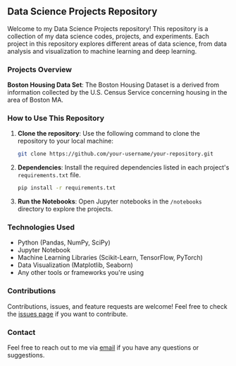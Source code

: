 ## **Data Science Projects Repository**

Welcome to my Data Science Projects repository! This repository is a collection of my data science codes, projects, and experiments. Each project in this repository explores different areas of data science, from data analysis and visualization to machine learning and deep learning.

### **Projects Overview**

**Boston Housing Data Set**: The Boston Housing Dataset is a derived from information collected by the U.S. Census Service concerning housing in the area of Boston MA.

### **How to Use This Repository**

1. **Clone the repository**: Use the following command to clone the repository to your local machine:
    ```bash
    git clone https://github.com/your-username/your-repository.git
    ```

2. **Dependencies**: Install the required dependencies listed in each project's `requirements.txt` file.
    ```bash
    pip install -r requirements.txt
    ```

3. **Run the Notebooks**: Open Jupyter notebooks in the `/notebooks` directory to explore the projects.

### **Technologies Used**

- Python (Pandas, NumPy, SciPy)
- Jupyter Notebook
- Machine Learning Libraries (Scikit-Learn, TensorFlow, PyTorch)
- Data Visualization (Matplotlib, Seaborn)
- Any other tools or frameworks you're using

### **Contributions**

Contributions, issues, and feature requests are welcome! Feel free to check the [issues page](../../issues) if you want to contribute.

### **Contact**

Feel free to reach out to me via [email](mailto:a2basghorbani@gmail.com) if you have any questions or suggestions.
